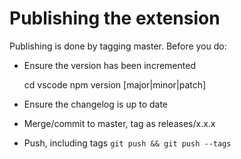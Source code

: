 # Publishing the extension

Publishing is done by tagging master. Before you do:

- Ensure the version has been incremented

    cd vscode
    npm version [major|minor|patch]

- Ensure the changelog is up to date
- Merge/commit to master, tag as releases/x.x.x
- Push, including tags `git push && git push --tags`
